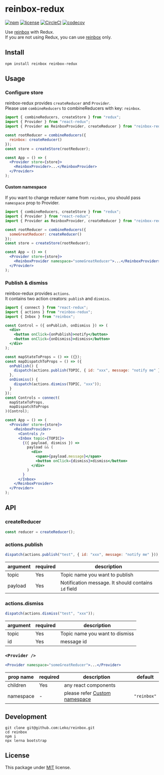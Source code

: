 # reinbox-redux

[![npm](https://img.shields.io/npm/v/reinbox-redux.svg)](https://www.npmjs.com/package/reinbox-redux)
[![license](https://img.shields.io/github/license/Leko/reinbox.svg)](https://opensource.org/licenses/MIT)
[![CircleCI](https://circleci.com/gh/Leko/reinbox.svg?style=svg)](https://circleci.com/gh/Leko/reinbox)
[![codecov](https://codecov.io/gh/Leko/reinbox/branch/master/graph/badge.svg)](https://codecov.io/gh/Leko/reinbox)

Use [reinbox](https://github.com/Leko/reinbox/tree/master/packages/reinbox) with Redux.  
If you are not using Redux, you can use [reinbox](https://github.com/Leko/reinbox/tree/master/packages/reinbox) only.

## Install

```
npm install reinbox reinbox-redux
```

## Usage

### Configure store

reinbox-redux provides `createReducer` and `Provider`.  
Please use `combineReducers` to combineReducers with key: `reinbox`.

```jsx
import { combineReducers, createStore } from "redux";
import { Provider } from "react-redux";
import { Provider as ReinboxProvider, createReducer } from "reinbox-redux";

const rootReducer = combineReducers({
  reinbox: createReducer()
});
const store = createStore(rootReducer);

const App = () => (
  <Provider store={store}>
    <ReinboxProvider>...</ReinboxProvider>
  </Provider>
);
```

#### Custom namespace

If you want to change reducer name from `reinbox`, you should pass `namespace` prop to Provider.

```jsx
import { combineReducers, createStore } from "redux";
import { Provider } from "react-redux";
import { Provider as ReinboxProvider, createReducer } from "reinbox-redux";

const rootReducer = combineReducers({
  someGreatReducer: createReducer()
});
const store = createStore(rootReducer);

const App = () => (
  <Provider store={store}>
    <ReinboxProvider namespace="someGreatReducer">...</ReinboxProvider>
  </Provider>
);
```

### Publish & dismiss

reinbox-redux provides `actions`.  
It contains two action creators: `publish` and `dismiss`.

```jsx
import { connect } from "react-redux";
import { actions } from "reinbox-redux";
import { Inbox } from "reinbox";

const Control = ({ onPublish, onDismiss }) => (
  <div>
    <button onClick={onPublish}>notify</button>
    <button onClick={onDismiss}>dismiss</button>
  </div>
);

const mapStateToProps = () => ({});
const mapDispatchToProps = () => ({
  onPublish() {
    dispatch(actions.publish(TOPIC, { id: "xxx", message: "notify me" }));
  },
  onDismiss() {
    dispatch(actions.dismiss(TOPIC, "xxx"));
  }
});
const Controls = connect(
  mapStateToProps,
  mapDispatchToProps
)(Control);

const App = () => (
  <Provider store={store}>
    <ReinboxProvider>
      <Controls />
      <Inbox topic={TOPIC}>
        {({ payload, dismiss }) =>
          payload && (
            <div>
              <span>{payload.message}</span>
              <button onClick={dismiss}>dismiss</button>
            </div>
          )
        }
      </Inbox>
    </ReinboxProvider>
  </Provider>
);
```

## API

### createReducer

```js
const reducer = createReducer();
```

### actions.publish

```js
dispatch(actions.publish("test", { id: "xxx", message: "notify me" }));
```

| argument | required | description                                         |
| -------- | -------- | --------------------------------------------------- |
| topic    | Yes      | Topic name you want to publish                      |
| payload  | Yes      | Notification message. It should contains `id` field |

### actions.dismiss

```js
dispatch(actions.dismiss("test", "xxx"));
```

| argument | required | description                    |
| -------- | -------- | ------------------------------ |
| topic    | Yes      | Topic name you want to dismiss |
| id       | Yes      | message id                     |

### `<Provider />`

```jsx
<Provider namespace="someGreatReducer">...</Provider>
```

| prop name | required | description                                        | default     |
| --------- | -------- | -------------------------------------------------- | ----------- |
| children  | Yes      | any react components                               |             |
| namespace | -        | please refer [Custom namespace](#custom-namespace) | `"reinbox"` |

## Development

```
git clone git@github.com:Leko/reinbox.git
cd reinbox
npm i
npx lerna bootstrap
```

## License

This package under [MIT](https://opensource.org/licenses/MIT) license.
